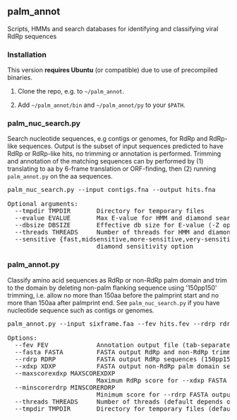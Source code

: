 ## palm_annot
Scripts, HMMs and search databases for identifying and classifying viral RdRp sequences

### Installation

This version **requires Ubuntu** (or compatible) due to use of precompiled binaries.

1. Clone the repo, e.g. to `~/palm_annot`.

2. Add `~/palm_annot/bin` and `~/palm_annot/py` to your `$PATH`.

### palm_nuc_search.py

Search nucleotide sequences, e.g contigs or genomes, for RdRp and RdRp-like sequences. Output is the subset of input
sequences predicted to have RdRp or RdRp-like hits, no trimming or annotation is performed. Trimming and annotation of the
matching sequences can by performed by (1) translating to aa by 6-frame translation or ORF-finding, then (2) running
`palm_annot.py` on the aa sequences.
<pre>
palm_nuc_search.py --input contigs.fna --output hits.fna

Optional arguments:
  --tmpdir TMPDIR       Directory for temporary files
  --evalue EVALUE       Max E-value for HMM and diamond search (default 1e-3)
  --dbsize DBSIZE       Effective db size for E-value (-Z option of hmmsearch, default 100000)
  --threads THREADS     Number of threads for HMM and diamond search (default relevant options not set)
  --sensitive {fast,midsensitive,more-sensitive,very-sensitive}
                        diamond sensitivity option
</pre>

### palm_annot.py

Classify amino acid sequences as RdRp or non-RdRp palm domain and trim to the domain by deleting non-palm flanking sequence
using '150pp150' trimming, i.e. allow no more than 150aa before the palmprint start and no more than 150aa after palmprint
end. See `palm_nuc_search.py` if you have nucleotide sequence such as contigs or genomes.

<pre>
palm_annot.py --input sixframe.faa --fev hits.fev --rdrp rdrp.faa -xdxp xdxp.faa

Options:
  --fev FEV             Annotation output file (tab-separated text in field=value format)
  --fasta FASTA         FASTA output RdRp and non-RdRp trimmed sequences (150pp150)
  --rdrp RDRP           FASTA output RdRp sequences (150pp150)
  --xdxp XDXP           FASTA output non-RdRp palm domain sequences (150pp150)
  --maxscorexdxp MAXSCOREXDXP
                        Maximum RdRp score for --xdxp FASTA output (0 to 100, default 25)
  --minscorerdrp MINSCORERDRP
                        Minimum score for --rdrp FASTA output (0 to 100, default 75)
  --threads THREADS     Number of threads (default depends on invoked script or binary)
  --tmpdir TMPDIR       Directory for temporary files (default /tmp)
</pre>
</pre>
